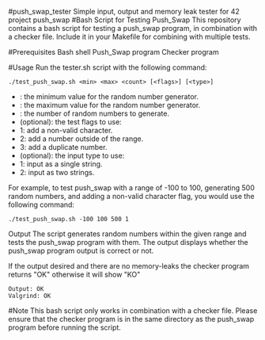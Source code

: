 #push_swap_tester
Simple input, output and memory leak tester for 42 project push_swap
#Bash Script for Testing Push_Swap
This repository contains a bash script for testing a push_swap program, in combination with a checker file.
Include it in your Makefile for combining with multiple tests.

#Prerequisites
Bash shell
Push_Swap program
Checker program

#Usage
Run the tester.sh script with the following command:

```
./test_push_swap.sh <min> <max> <count> [<flags>] [<type>]
```
* <min>: the minimum value for the random number generator.
* <max>: the maximum value for the random number generator.
* <count>: the number of random numbers to generate.
* <flags> (optional): the test flags to use:
* 1: add a non-valid character.
* 2: add a number outside of the range.
* 3: add a duplicate number.
* <type> (optional): the input type to use:
* 1: input as a single string.
* 2: input as two strings.

For example, to test push_swap with a range of -100 to 100, generating 500 random numbers, and adding a non-valid character flag, you would use the following command:

```
./test_push_swap.sh -100 100 500 1
```
Output
The script generates random numbers within the given range and tests the push_swap program with them. The output displays whether the push_swap program output is correct or not.

If the output desired and there are no memory-leaks the checker program returns "OK" otherwise it will show "KO"

```
Output: OK
Valgrind: OK
```

#Note
This bash script only works in combination with a checker file. Please ensure that the checker program is in the same directory as the push_swap program before running the script.

